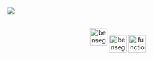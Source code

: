 
<div>
   <img src="https://user-images.githubusercontent.com/96697713/171818149-0d01ea35-ade8-4b66-95a1-8f278559c643.png"/>
 <div>
<br/>
<p align="center">
<a href="https://twitter.com/benseghirehamza" target="blank"><img align="center;margin-top:-90rem" src="https://user-images.githubusercontent.com/96697713/171819543-33812f75-b43a-4eff-83df-6405d75f149f.png" alt="benseghirehamza" height="40" width="40" /></a>    
     <a href="https://medium.com/@benseghirehamza" target="blank"><img align="center" src="https://user-images.githubusercontent.com/96697713/170544776-f9bfdf7b-b233-4f50-9950-969ffbd4c03c.png" alt="benseghirehamza"      height="40" width="40" /></a>   
   <a href="https://www.youtube.com/channel/UCEa9TTjE9JV-Vzeusd4zZ9Q" target="blank"><img align="center" src="https://user-images.githubusercontent.com/96697713/170545350-1c62b41e-174b-44c8-b1df-7fb61f9d545a.png" alt="function code" height="40" width="40" /></a>
</p>
</div>




 
